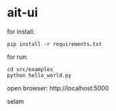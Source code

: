 # ait-ui

for install:
```
pip install -r requirements.txt
```

for run:
```
cd src/examples
python hello_world.py
```

open browser: http://localhost:5000

selam



